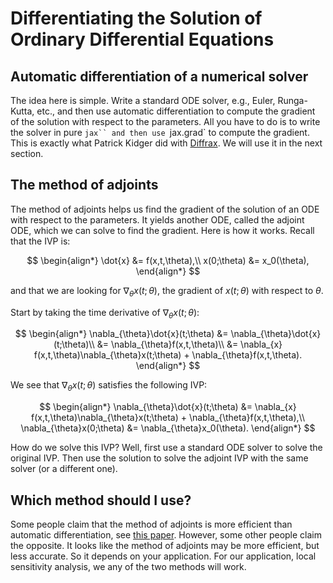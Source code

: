 # Differentiating the Solution of Ordinary Differential Equations

## Automatic differentiation of a numerical solver

The idea here is simple.
Write a standard ODE solver, e.g., Euler, Runga-Kutta, etc., and then use automatic differentiation to compute the gradient of the solution with respect to the parameters.
All you have to do is to write the solver in pure `jax`` and then use `jax.grad` to compute the gradient.
This is exactly what Patrick Kidger did with [Diffrax](https://github.com/patrick-kidger/diffrax).
We will use it in the next section.

## The method of adjoints

The method of adjoints helps us find the gradient of the solution of an ODE with respect to the parameters.
It yields another ODE, called the adjoint ODE, which we can solve to find the gradient.
Here is how it works.
Recall that the IVP is:

$$
\begin{align*}
\dot{x} &= f(x,t,\theta),\\
x(0;\theta) &= x_0(\theta),
\end{align*}
$$

and that we are looking for $\nabla_{\theta}x(t;\theta)$, the gradient of $x(t;\theta)$ with respect to $\theta$.

Start by taking the time derivative of $\nabla_{\theta}x(t;\theta)$:

$$
\begin{align*}
\nabla_{\theta}\dot{x}(t;\theta) &= \nabla_{\theta}\dot{x}(t;\theta)\\
&= \nabla_{\theta}f(x,t,\theta)\\
&= \nabla_{x} f(x,t,\theta)\nabla_{\theta}x(t;\theta) + \nabla_{\theta}f(x,t,\theta).
\end{align*}
$$

We see that $\nabla_{\theta}x(t;\theta)$ satisfies the following IVP:

$$
\begin{align*}
\nabla_{\theta}\dot{x}(t;\theta) &= \nabla_{x} f(x,t,\theta)\nabla_{\theta}x(t;\theta) + \nabla_{\theta}f(x,t,\theta),\\
\nabla_{\theta}x(0;\theta) &= \nabla_{\theta}x_0(\theta).
\end{align*}
$$

How do we solve this IVP?
Well, first use a standard ODE solver to solve the original IVP.
Then use the solution to solve the adjoint IVP with the same solver (or a different one).

## Which method should I use?

Some people claim that the method of adjoints is more efficient than automatic differentiation, see [this paper](https://arxiv.org/abs/2002.08071).
However, some other people claim the opposite.
It looks like the method of adjoints may be more efficient, but less accurate.
So it depends on your application.
For our application, local sensitivity analysis, we any of the two methods will work.